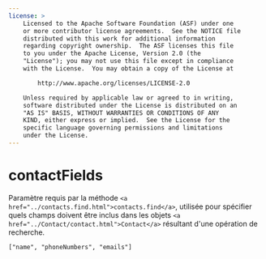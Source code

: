 ```yaml
---
license: >
    Licensed to the Apache Software Foundation (ASF) under one
    or more contributor license agreements.  See the NOTICE file
    distributed with this work for additional information
    regarding copyright ownership.  The ASF licenses this file
    to you under the Apache License, Version 2.0 (the
    "License"); you may not use this file except in compliance
    with the License.  You may obtain a copy of the License at

        http://www.apache.org/licenses/LICENSE-2.0

    Unless required by applicable law or agreed to in writing,
    software distributed under the License is distributed on an
    "AS IS" BASIS, WITHOUT WARRANTIES OR CONDITIONS OF ANY
    KIND, either express or implied.  See the License for the
    specific language governing permissions and limitations
    under the License.
---
```


# contactFields

Paramètre requis par la méthode `<a href="../contacts.find.html">contacts.find</a>`, utilisée pour spécifier quels champs doivent être inclus dans les objets `<a href="../Contact/contact.html">Contact</a>` résultant d'une opération de recherche.

    ["name", "phoneNumbers", "emails"]